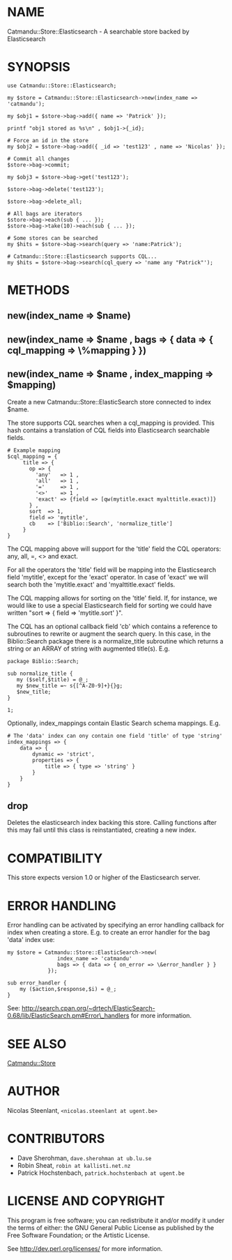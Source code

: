 # NAME

Catmandu::Store::Elasticsearch - A searchable store backed by Elasticsearch

# SYNOPSIS

    use Catmandu::Store::Elasticsearch;

    my $store = Catmandu::Store::Elasticsearch->new(index_name => 'catmandu');

    my $obj1 = $store->bag->add({ name => 'Patrick' });

    printf "obj1 stored as %s\n" , $obj1->{_id};

    # Force an id in the store
    my $obj2 = $store->bag->add({ _id => 'test123' , name => 'Nicolas' });

    # Commit all changes
    $store->bag->commit;

    my $obj3 = $store->bag->get('test123');

    $store->bag->delete('test123');

    $store->bag->delete_all;

    # All bags are iterators
    $store->bag->each(sub { ... });
    $store->bag->take(10)->each(sub { ... });

    # Some stores can be searched
    my $hits = $store->bag->search(query => 'name:Patrick');

    # Catmandu::Store::Elasticsearch supports CQL...
    my $hits = $store->bag->search(cql_query => 'name any "Patrick"');

# METHODS

## new(index\_name => $name)

## new(index\_name => $name , bags => { data => { cql\_mapping => \\%mapping } })

## new(index\_name => $name , index\_mapping => $mapping)

Create a new Catmandu::Store::ElasticSearch store connected to index $name.

The store supports CQL searches when a cql\_mapping is provided. This hash
contains a translation of CQL fields into Elasticsearch searchable fields.

    # Example mapping
    $cql_mapping = {
         title => {
           op => {
             'any'   => 1 ,
             'all'   => 1 ,
             '='     => 1 ,
             '<>'    => 1 ,
             'exact' => {field => [qw(mytitle.exact myalttitle.exact)]}
           } ,
           sort  => 1,
           field => 'mytitle',
           cb    => ['Biblio::Search', 'normalize_title']
         }
    }

The CQL mapping above will support for the 'title' field the CQL operators: any, all, =, <> and exact.

For all the operators the 'title' field will be mapping into the Elasticsearch field 'mytitle', except
for the 'exact' operator. In case of 'exact' we will search both the 'mytitle.exact' and 'myalttitle.exact'
fields.

The CQL mapping allows for sorting on the 'title' field. If, for instance, we would like to use a special
Elasticsearch field for sorting we could have written "sort => { field => 'mytitle.sort' }".

The CQL has an optional callback field 'cb' which contains a reference to subroutines to rewrite or
augment the search query. In this case, in the Biblio::Search package there is a normalize\_title
subroutine which returns a string or an ARRAY of string with augmented title(s). E.g.

    package Biblio::Search;

    sub normalize_title {
       my ($self,$title) = @_;
       my $new_title =~ s{[^A-Z0-9]+}{}g;
       $new_title;
    }

    1;

Optionally, index\_mappings contain Elastic Search schema mappings. E.g.

    # The 'data' index can ony contain one field 'title' of type 'string'
    index_mappings => {
        data => {
            dynamic => 'strict',
            properties => {
                title => { type => 'string' }
            }
        }
    }

## drop

Deletes the elasticsearch index backing this store. Calling functions after
this may fail until this class is reinstantiated, creating a new index.

# COMPATIBILITY

This store expects version 1.0 or higher of the Elasticsearch server.

# ERROR HANDLING

Error handling can be activated by specifying an error handling callback for index when creating
a store. E.g. to create an error handler for the bag 'data' index use:

    my $store = Catmandu::Store::ElasticSearch->new(
                    index_name => 'catmandu'
                    bags => { data => { on_error => \&error_handler } }
                 });

    sub error_handler {
        my ($action,$response,$i) = @_;
    }

See: http://search.cpan.org/~drtech/ElasticSearch-0.68/lib/ElasticSearch.pm#Error\_handlers for more
information.

# SEE ALSO

[Catmandu::Store](https://metacpan.org/pod/Catmandu::Store)

# AUTHOR

Nicolas Steenlant, `<nicolas.steenlant at ugent.be>`

# CONTRIBUTORS

- Dave Sherohman, `dave.sherohman at ub.lu.se`
- Robin Sheat, `robin at kallisti.net.nz`
- Patrick Hochstenbach, `patrick.hochstenbach at ugent.be`

# LICENSE AND COPYRIGHT

This program is free software; you can redistribute it and/or modify it
under the terms of either: the GNU General Public License as published
by the Free Software Foundation; or the Artistic License.

See http://dev.perl.org/licenses/ for more information.
